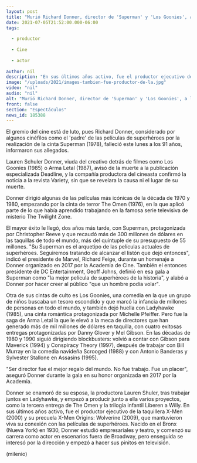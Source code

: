 ```yaml
---
layout: post
title: "Murió Richard Donner, director de 'Superman' y 'Los Goonies', a los 91 años"
date: 2021-07-05T21:52:00.000-06:00
tags:
  
  - productor
  
  - Cine
  
  - actor
  
author: nil
description: "En sus últimos años activo, fue el productor ejecutivo de la taquillera 'X-Men' (2000) y su precuela 'X-Men Origins: Wolverine' (2009). "
image: "/uploads/2021/images-tambien-fue-productor-de-la.jpg"
video: "nil"
audio: "nil"
alt: "Murió Richard Donner, director de 'Superman' y 'Los Goonies', a los 91 años"
front: false
section: "Espectáculos"
news_id: 185388
---
```


El gremio del cine está de luto, pues Richard Donner, considerado por algunos cinéfilos como el 'padre' de las películas de superhéroes por la realización de la cinta Superman (1978), falleció este lunes a los 91 años, informaron sus allegados. 

Lauren Schuler Donner, viuda del creativo detrás de filmes como Los Goonies (1985) o Arma Letal (1987), avisó de la muerte a la publicación especializada Deadline, y la compañía productora del cineasta confirmó la noticia a la revista Variety, sin que se revelara la causa ni el lugar de su muerte. 

Donner dirigió algunas de las películas más icónicas de la década de 1970 y 1980, empezando por la cinta de terror The Omen (1976), en la que aplicó parte de lo que había aprendido trabajando en la famosa serie televisiva de misterio The Twilight Zone. 

El mayor éxito le llegó, dos años más tarde, con Superman, protagonizada por Christopher Reeve y que recaudó más de 300 millones de dólares en las taquillas de todo el mundo, más del quíntuple de su presupuesto de 55 millones. 
"Su Superman es el arquetipo de las películas actuales de superhéroes. Seguiremos tratando de alcanzar el listón que dejó entonces", indicó el presidente de Marvel, Richard Feige, durante un homenaje a Donner organizado en 2017 por la Academia de Cine.
También el entonces presidente de DC Entertainment, Geoff Johns, definió en esa gala a Superman como "la mejor película de superhéroes de la historia", y alabó a Donner por hacer creer al público "que un hombre podía volar". 


Otra de sus cintas de culto es Los Goonies, una comedia en la que un grupo de niños buscaba un tesoro escondido y que marcó la infancia de millones de personas en todo el mundo, y también dejó huella con Ladyhawke (1985), una cinta romántica protagonizada por Michelle Pfeiffer. 
Pero fue la saga de Arma Letal la que le elevó a la meca de directores que han generado más de mil millones de dólares en taquilla, con cuatro exitosas entregas protagonizadas por Danny Glover y Mel Gibson. 
En las décadas de 1980 y 1990 siguió dirigiendo blockbusters: volvió a contar con Gibson para Maverick (1994) y Conspiracy Theory (1997), después de trabajar con Bill Murray en la comedia navideña Scrooged (1988) y con Antonio Banderas y Sylvester Stallone en Assasins (1995). 

"Ser director fue el mejor regalo del mundo. No fue trabajo. Fue un placer", aseguró Donner durante la gala en su honor organizada en 2017 por la Academia. 

Donner se enamoró de su esposa, la productora Lauren Shuler, tras trabajar juntos en Ladyhawke, y empezó a producir junto a ella varios proyectos, como la tercera entrega de The Omen y la trilogía infantil Liberen a Willy. 
En sus últimos años activo, fue el productor ejecutivo de la taquillera X-Men (2000) y su precuela X-Men Origins: Wolverine (2009), que mantuvieron viva su conexión con las películas de superhéroes. 
Nacido en el Bronx (Nueva York) en 1930, Donner estudió empresariales y teatro, y comenzó su carrera como actor en escenarios fuera de Broadway, pero enseguida se interesó por la dirección y empezó a hacer sus pinitos en televisión. 


(milenio)
